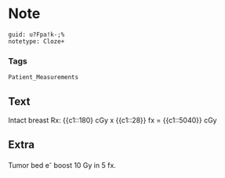 # Note
```
guid: u?Fpa!k-;%
notetype: Cloze+
```

### Tags
```
Patient_Measurements
```

## Text
Intact breast Rx: {{c1::180} cGy x {{c1::28}} fx = {{c1::5040}} cGy

## Extra
Tumor bed e<sup>-</sup> boost 10 Gy in 5 fx.
